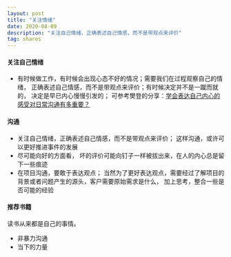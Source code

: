 ```yaml
---
layout: post
title: "关注情绪"
date: 2020-08-09
description: "关注自己情绪，正确表述自己情感，而不是带观点来评价"
tag: shares 
---
```


#### 关注自己情绪

- 有时候做工作，有时候会出现心态不好的情况；需要我们在过程观察自己的情绪， 正确表述自己情感，而不是带观点来评价；有时候决定并不是一蹴而就的， 决定是早已内心慢慢引发的； 可参考樊登的分享：[学会表达自己内心的感受对日常沟通有多重要？](https://www.bilibili.com/video/BV1VC4y1872E)

#### 沟通           

- 关注自己情绪，正确表述自己情感，而不是带观点来评价； 这样沟通，或许可以更好推进事件的发展
- 尽可能向好的方面看， 坏的评价可能向钉子一样被拔出来，在人的内心总是留下一些痕迹
- 在项目沟通，要敢于表达观点； 当然为了更好表达观点，需要经过了解项目的背景或者问题产生的源头，客户需要原始需求是什么， 加上思考，整合一些是否可能的经验

#### 推荐书籍
读书从来都是自己的事情。

- 非暴力沟通
- 当下的力量
